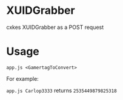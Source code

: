 # XUIDGrabber
cxkes XUIDGrabber as a POST request

# Usage
 `app.js <GamertagToConvert>`
 
For example:

`app.js Carlop3333` returns `2535449879825318`


